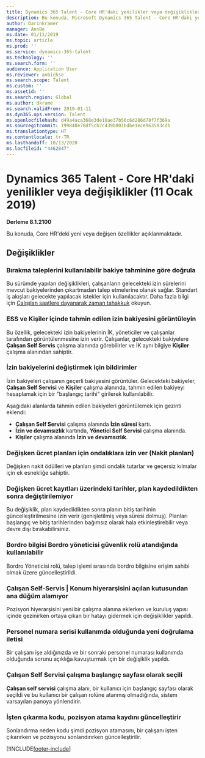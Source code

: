 ```yaml
---
title: Dynamics 365 Talent - Core HR'daki yenilikler veya değişiklikler (11 Ocak 2019)
description: Bu konuda, Microsoft Dynamics 365 Talent - Core HR'daki yeni veya değişen özellikler açıklanmaktadır.
author: Darinkramer
manager: AnnBe
ms.date: 01/11/2019
ms.topic: article
ms.prod: ''
ms.service: dynamics-365-talent
ms.technology: ''
ms.search.form: ''
audience: Application User
ms.reviewer: anbichse
ms.search.scope: Talent
ms.custom: ''
ms.assetid: ''
ms.search.region: Global
ms.author: dkrame
ms.search.validFrom: 2019-01-11
ms.dyn365.ops.version: Talent
ms.openlocfilehash: d49a4aca368e3de10ae37b56c6d286d78f7f369a
ms.sourcegitcommit: 199848e78df5cb7c439b001bdbe1ece963593cdb
ms.translationtype: HT
ms.contentlocale: tr-TR
ms.lasthandoff: 10/13/2020
ms.locfileid: "4462847"
---
```

# <a name="whats-new-or-changed-in-dynamics-365-talent---core-hr-january-11-2019"></a>Dynamics 365 Talent - Core HR'daki yenilikler veya değişiklikler (11 Ocak 2019)

**Derleme 8.1.2100**

Bu konuda, Core HR'deki yeni veya değişen özellikler açıklanmaktadır.

## <a name="changes"></a>Değişiklikler

### <a name="validate-leave-requests-by-forecasting-available-balance"></a>Bırakma taleplerini kullanılabilir bakiye tahminine göre doğrula
Bu sürümde yapılan değişiklikleri, çalışanların gelecekteki izin sürelerini mevcut bakiyelerinden çıkartmadan talep etmelerine olanak sağlar. Standart iş akışları gelecekte yapılacak istekler için kullanılacaktır. Daha fazla bilgi için [Çalışılan saatlere dayanarak zaman tahakkuk](leave-accrue-hours-worked.md) okuyun.

### <a name="view-forecasted-leave-balance-in-ess-and-people"></a>ESS ve Kişiler içinde tahmin edilen izin bakiyesini görüntüleyin
Bu özellik, gelecekteki izin bakiyelerinin İK, yöneticiler ve çalışanlar tarafından görüntülenmesine izin verir. Çalışanlar, gelecekteki bakiyelere **Çalışan Self Servis** çalışma alanında görebilirler ve İK aynı bilgiye **Kişiler** çalışma alanından sahiptir.

### <a name="notifications-for-changing-leave-balances"></a>İzin bakiyelerini değiştirmek için bildirimler
İzin bakiyeleri çalışanın geçerli bakiyesini görüntüler. Gelecekteki bakiyeler, **Çalışan Self Servisi** ve **Kişiler** çalışma alanında, tahmin edilen bakiyeyi hesaplamak için bir "başlangıç tarihi" girilerek kullanılabilir.

Aşağıdaki alanlarda tahmin edilen bakiyeleri görüntülemek için gezinti eklendi:
  - **Çalışan Self Servisi** çalışma alanında **İzin süresi** kartı.
  - **İzin ve devamsızlık** kartında, **Yönetici Self Servisi** çalışma alanında.
  - **Kişiler** çalışma alanında **İzin ve devamsızlık**.

### <a name="allow-decimals-for-variable-compensation-plans-cash-plans"></a>Değişken ücret planları için ondalıklara izin ver (Nakit planları)
Değişken nakit ödülleri ve planları şimdi ondalık tutarlar ve geçersiz kılmalar için ek esnekliğe sahiptir.

### <a name="unable-to-change-the-dates-on-variable-comp-enrollments-after-the-plan-is-saved"></a>Değişken ücret kayıtları üzerindeki tarihler, plan kaydedildikten sonra değiştirilemiyor
Bu değişiklik, plan kaydedildikten sonra planın bitiş tarihinin güncelleştirilmesine izin verir (genişletilmiş veya süresi dolmuş). Planları başlangıç ve bitiş tarihlerinden bağımsız olarak hala etkinleştirebilir veya devre dışı bırakabilirsiniz.

### <a name="payroll-information-available-when-assigned-the-payroll-admin-security-role"></a>Bordro bilgisi Bordro yöneticisi güvenlik rolü atandığında kullanılabilir
Bordro Yöneticisi rolü, talep işlemi sırasında bordro bilgisine erişim sahibi olmak üzere güncelleştirildi.

### <a name="employee-self-service--position-hierarchy-drill-down-from-tile-fails-to-get-parent-node"></a>Çalışan Self-Servis | Konum hiyerarşisini açılan kutusundan ana düğüm alamıyor
Pozisyon hiyerarşisini yeni bir çalışma alanına eklerken ve kuruluş yapısı içinde gezinirken ortaya çıkan bir hatayı gidermek için değişiklikler yapıldı.

### <a name="new-validation-message-when-personnel-number-sequence-is-in-use"></a>Personel numara serisi kullanımda olduğunda yeni doğrulama iletisi
Bir çalışanı işe aldığınızda ve bir sonraki personel numarası kullanımda olduğunda sorunu açıklığa kavuşturmak için bir değişiklik yapıldı.

### <a name="employee-self-service-workspace-selected-as-the-initial-startup-page"></a>Çalışan Self Servisi çalışma başlangıç sayfası olarak seçili
**Çalışan self servisi** çalışma alanı, bir kullanıcı için başlangıç sayfası olarak seçildi ve bu kullanıcı bir çalışan rolüne atanmış olmadığında, sistem varsayılan panoya yönlendirir.

### <a name="termination-reason-code-updates-position-assignment-record"></a>İşten çıkarma kodu, pozisyon atama kaydını güncelleştirir
Sonlandırma neden kodu şimdi pozisyon atamasını, bir çalışanı işten çıkarırken ve pozisyonu sonlandırırken güncelleştirilir. 


[!INCLUDE[footer-include](../includes/footer-banner.md)]